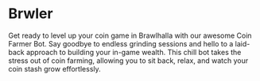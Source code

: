 # Brwler
Get ready to level up your coin game in Brawlhalla with our awesome Coin Farmer Bot. Say goodbye to endless grinding sessions and hello to a laid-back approach to building your in-game wealth. This chill bot takes the stress out of coin farming, allowing you to sit back, relax, and watch your coin stash grow effortlessly.
